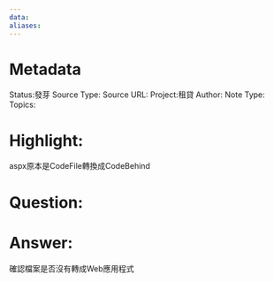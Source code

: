 ```yaml
---
data:
aliases:
---
```

# Metadata
Status:發芽
Source Type:
Source URL:
Project:租貸
Author:
Note Type:
Topics:


# Highlight:
aspx原本是CodeFile轉換成CodeBehind
# Question:

# Answer:
確認檔案是否沒有轉成Web應用程式


